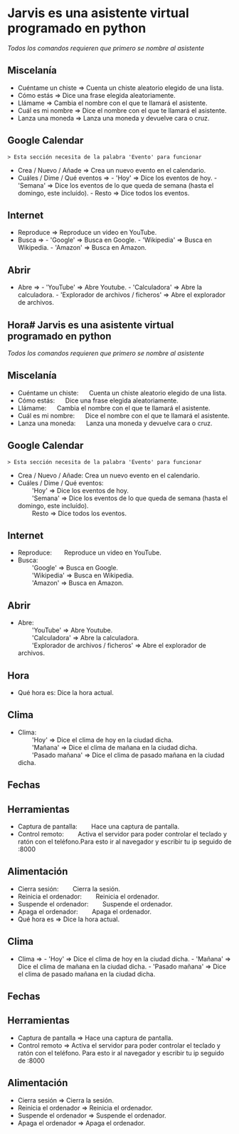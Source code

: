 # Jarvis es una asistente virtual programado en python
*Todos los comandos requieren que primero se nombre al asistente*
  ## Miscelanía
  - Cuéntame un chiste => Cuenta un chiste aleatorio elegido de una lista.
  - Cómo estás => Dice una frase elegida aleatoriamente.
  - Llámame => Cambia el nombre con el que te llamará el asistente.
  - Cuál es mi nombre => Dice el nombre con el que te llamará el asistente.
  - Lanza una moneda => Lanza una moneda y devuelve cara o cruz.
  ## Google Calendar
    > Esta sección necesita de la palabra 'Evento' para funcionar
  - Crea / Nuevo / Añade => Crea un nuevo evento en el calendario.
  - Cuáles / Dime / Qué eventos =>    - 'Hoy' => Dice los eventos de hoy.
                                      - 'Semana' => Dice los eventos de lo que queda de semana (hasta el domingo, este incluído).
                                      - Resto => Dice todos los eventos.
  ## Internet
  - Reproduce => Reproduce un video en YouTube.
  - Busca =>    - 'Google' => Busca en Google.
                - 'Wikipedia' => Busca en Wikipedia.
                - 'Amazon' => Busca en Amazon.
  ## Abrir
  - Abre =>   - 'YouTube' => Abre Youtube.
              - 'Calculadora' => Abre la calculadora.
              - 'Explorador de archivos / ficheros' => Abre el explorador de archivos.
  ## Hora# Jarvis es una asistente virtual programado en python
*Todos los comandos requieren que primero se nombre al asistente*
  ## Miscelanía
  - Cuéntame un chiste:&nbsp;&nbsp;&nbsp;&nbsp;&nbsp;&nbsp;Cuenta un chiste aleatorio elegido de una lista.
  - Cómo estás:&nbsp;&nbsp;&nbsp;&nbsp;&nbsp;&nbsp;Dice una frase elegida aleatoriamente.
  - Llámame:&nbsp;&nbsp;&nbsp;&nbsp;&nbsp;&nbsp;Cambia el nombre con el que te llamará el asistente.
  - Cuál es mi nombre:&nbsp;&nbsp;&nbsp;&nbsp;&nbsp;&nbsp;Dice el nombre con el que te llamará el asistente.
  - Lanza una moneda:&nbsp;&nbsp;&nbsp;&nbsp;&nbsp;&nbsp;Lanza una moneda y devuelve cara o cruz.
  ## Google Calendar
    > Esta sección necesita de la palabra 'Evento' para funcionar
  - Crea / Nuevo / Añade: Crea un nuevo evento en el calendario.
  - Cuáles / Dime / Qué eventos:      
                                      &nbsp;&nbsp;&nbsp;&nbsp;&nbsp;&nbsp;&nbsp;&nbsp;'Hoy' => Dice los eventos de hoy.  
                                      &nbsp;&nbsp;&nbsp;&nbsp;&nbsp;&nbsp;&nbsp;&nbsp;'Semana' => Dice los eventos de lo que queda de semana (hasta el domingo, este incluído).  
                                      &nbsp;&nbsp;&nbsp;&nbsp;&nbsp;&nbsp;&nbsp;&nbsp;Resto => Dice todos los eventos.  
  ## Internet
  - Reproduce:&nbsp;&nbsp;&nbsp;&nbsp;&nbsp;&nbsp; Reproduce un video en YouTube.
  - Busca:      
          &nbsp;&nbsp;&nbsp;&nbsp;&nbsp;&nbsp;&nbsp;&nbsp;'Google' => Busca en Google.  
          &nbsp;&nbsp;&nbsp;&nbsp;&nbsp;&nbsp;&nbsp;&nbsp;'Wikipedia' => Busca en Wikipedia.  
          &nbsp;&nbsp;&nbsp;&nbsp;&nbsp;&nbsp;&nbsp;&nbsp;'Amazon' => Busca en Amazon.  
  ## Abrir
  - Abre:  
                      &nbsp;&nbsp;&nbsp;&nbsp;&nbsp;&nbsp;&nbsp;&nbsp;'YouTube' => Abre Youtube.  
                      &nbsp;&nbsp;&nbsp;&nbsp;&nbsp;&nbsp;&nbsp;&nbsp;'Calculadora' => Abre la calculadora.  
                      &nbsp;&nbsp;&nbsp;&nbsp;&nbsp;&nbsp;&nbsp;&nbsp;'Explorador de archivos / ficheros' => Abre el explorador de archivos.  
  ## Hora
  - Qué hora es: Dice la hora actual.
  ## Clima
  - Clima:  
              &nbsp;&nbsp;&nbsp;&nbsp;&nbsp;&nbsp;&nbsp;&nbsp;'Hoy' => Dice el clima de hoy en la ciudad dicha.  
              &nbsp;&nbsp;&nbsp;&nbsp;&nbsp;&nbsp;&nbsp;&nbsp;'Mañana' => Dice el clima de mañana en la ciudad dicha.  
              &nbsp;&nbsp;&nbsp;&nbsp;&nbsp;&nbsp;&nbsp;&nbsp;'Pasado mañana' => Dice el clima de pasado mañana en la ciudad dicha.  
  ## Fechas

  ## Herramientas
  - Captura de pantalla:&nbsp;&nbsp;&nbsp;&nbsp;&nbsp;&nbsp;&nbsp;&nbsp;Hace una captura de pantalla.
  - Control remoto:&nbsp;&nbsp;&nbsp;&nbsp;&nbsp;&nbsp;&nbsp;&nbsp;Activa el servidor para poder controlar el teclado y ratón con el teléfono.Para esto ir al navegador y escribir tu ip seguido de :8000
  ## Alimentación
  - Cierra sesión:&nbsp;&nbsp;&nbsp;&nbsp;&nbsp;&nbsp;&nbsp;&nbsp;Cierra la sesión.
  - Reinicia el ordenador:&nbsp;&nbsp;&nbsp;&nbsp;&nbsp;&nbsp;&nbsp;&nbsp;Reinicia el ordenador.
  - Suspende el ordenador:&nbsp;&nbsp;&nbsp;&nbsp;&nbsp;&nbsp;&nbsp;&nbsp;Suspende el ordenador.
  - Apaga el ordenador:&nbsp;&nbsp;&nbsp;&nbsp;&nbsp;&nbsp;&nbsp;&nbsp;Apaga el ordenador.
  - Qué hora es => Dice la hora actual.
  ## Clima
  - Clima =>  - 'Hoy' => Dice el clima de hoy en la ciudad dicha.
              - 'Mañana' => Dice el clima de mañana en la ciudad dicha.
              - 'Pasado mañana' => Dice el clima de pasado mañana en la ciudad dicha.
  ## Fechas

  ## Herramientas
  - Captura de pantalla => Hace una captura de pantalla.
  - Control remoto => Activa el servidor para poder controlar el teclado y ratón con el teléfono. Para esto ir al navegador y escribir tu ip seguido de :8000
  ## Alimentación
  - Cierra sesión => Cierra la sesión.
  - Reinicia el ordenador => Reinicia el ordenador.
  - Suspende el ordenador => Suspende el ordenador.
  - Apaga el ordenador => Apaga el ordenador.